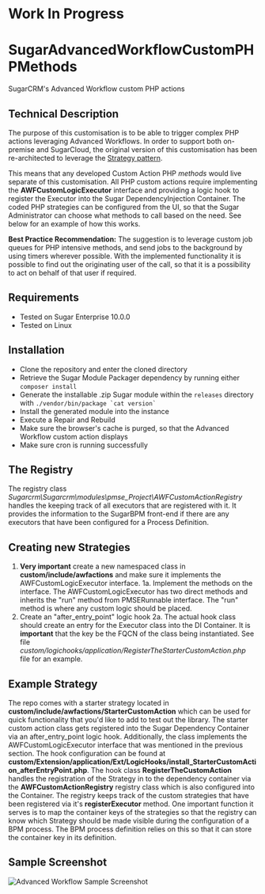 # Work In Progress

# SugarAdvancedWorkflowCustomPHPMethods
SugarCRM's Advanced Workflow custom PHP actions

## Technical Description
The purpose of this customisation is to be able to trigger complex PHP actions leveraging Advanced Workflows.
In order to support both on-premise and SugarCloud, the original version of this customisation has
been re-architected to leverage the [Strategy pattern](https://refactoring.guru/design-patterns/strategy/php/example).

This means that any developed Custom Action PHP *methods* would live separate of this customisation. All PHP custom
actions require implementing the **AWFCustomLogicExecutor** interface and providing a logic hook to register the Executor 
into the Sugar DependencyInjection Container. The coded PHP strategies can be configured from the UI, so that the 
Sugar Administrator can choose what methods to call based on the need. See below for an example of how this works.

**Best Practice Recommendation:**
The suggestion is to leverage custom job queues for PHP intensive methods, and send jobs to the background by using timers wherever possible.
With the implemented functionality it is possible to find out the originating user of the call, so that it is a possibility to act on behalf of that user if required.

## Requirements
* Tested on Sugar Enterprise 10.0.0
* Tested on Linux

## Installation
* Clone the repository and enter the cloned directory
* Retrieve the Sugar Module Packager dependency by running either `composer install`
* Generate the installable .zip Sugar module within the `releases` directory with ``./vendor/bin/package `cat version` ``
* Install the generated module into the instance
* Execute a Repair and Rebuild
* Make sure the browser's cache is purged, so that the Advanced Workflow custom action displays
* Make sure cron is running successfully

## The Registry
The registry class *Sugarcrm\Sugarcrm\modules\pmse_Project\AWFCustomActionRegistry*
handles the keeping track of all executors that are registered with it. It 
provides the information to the SugarBPM front-end if there are any executors that
have been configured for a Process Definition.
 
## Creating new Strategies
1. **Very important** create a new namespaced class in **custom/include/awfactions** and
make sure it implements the AWFCustomLogicExecutor interface.
1a. Implement the methods on the interface. The AWFCustomLogicExecutor has two
direct methods and inherits the "run" method from PMSERunnable interface. The 
"run" method is where any custom logic should be placed.
2. Create an "after_entry_point" logic hook
2a. The actual hook class should create an entry for the Executor class into
the DI Container. It is **important** that the key be the FQCN of the class being
instantiated. See file *custom/logichooks/application/RegisterTheStarterCustomAction.php* 
file for an example.

## Example Strategy
The repo comes with a starter strategy located in **custom/include/awfactions/StarterCustomAction** which
can be used for quick functionality that you'd like to add to test out the library. The starter custom action
class gets registered into the Sugar Dependency Container via an after_entry_point logic hook. Additionally, the class
implements the AWFCustomLogicExecutor interface that was mentioned in the previous section. The hook configuration
can be found at **custom/Extension/application/Ext/LogicHooks/install_StarterCustomAction_afterEntryPoint.php**.
The hook class **RegisterTheCustomAction** handles the registration of the Strategy in to the dependency container
via the **AWFCustomActionRegistry** registry class which is also configured into the Container. The registry keeps
track of the custom strategies that have been registered via it's **registerExecutor** method. One important function
it serves is to map the container keys of the strategies so that the registry can know which Strategy should be made
visible during the configuration of a BPM process. The BPM process definition relies on this so that it can store the
container key in its definition.

## Sample Screenshot
![Advanced Workflow Sample Screenshot](https://raw.githubusercontent.com/esimonetti/SugarAdvancedWorkflowCustomPHPMethods/master/screenshot.png)
